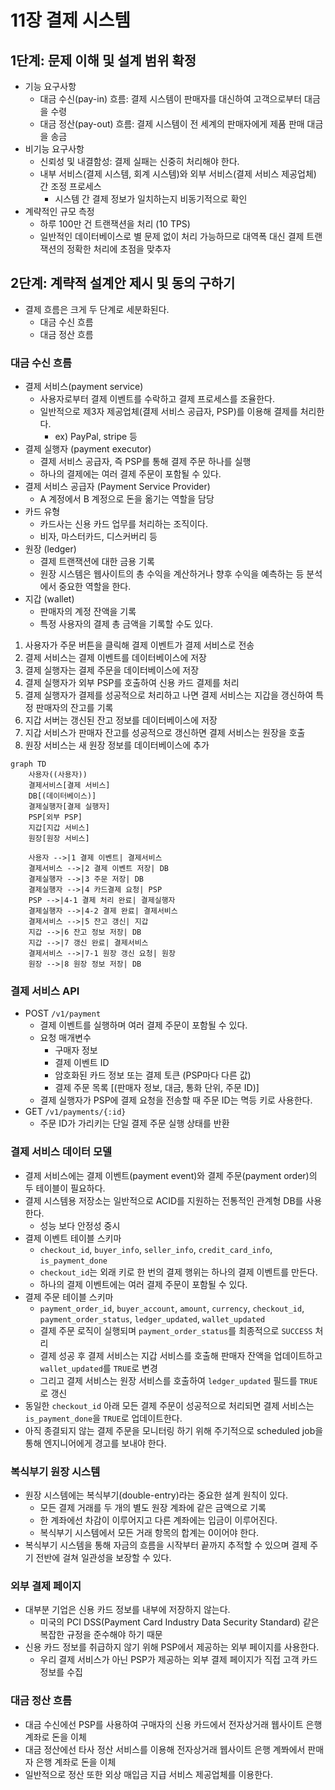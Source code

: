 # 11장 결제 시스템

## 1단계: 문제 이해 및 설계 범위 확정

- 기능 요구사항
    - 대금 수신(pay-in) 흐름: 결제 시스템이 판매자를 대신하여 고객으로부터 대금을 수령
    - 대금 정산(pay-out) 흐름: 결제 시스템이 전 세계의 판매자에게 제품 판매 대금을 송금
- 비기능 요구사항
    - 신뢰성 및 내결함성: 결제 실패는 신중히 처리해야 한다.
    - 내부 서비스(결제 시스템, 회계 시스템)와 외부 서비스(결제 서비스 제공업체) 간 조정 프로세스
        - 시스템 간 결제 정보가 일치하는지 비동기적으로 확인
- 계략적인 규모 측정
    - 하루 100만 건 트랜잭션을 처리 (10 TPS)
    - 일반적인 데이터베이스로 별 문제 없이 처리 가능하므로 대역폭 대신 결제 트랜잭션의 정확한 처리에 초점을 맞추자

## 2단계: 계략적 설계안 제시 및 동의 구하기

- 결제 흐름은 크게 두 단계로 세분화된다.
    - 대금 수신 흐름
    - 대금 정산 흐름

### 대금 수신 흐름

- 결제 서비스(payment service)
    - 사용자로부터 결제 이벤트를 수락하고 결제 프로세스를 조율한다.
    - 일반적으로 제3자 제공업체(결제 서비스 공급자, PSP)를 이용해 결제를 처리한다.
        - ex) PayPal, stripe 등
- 결제 실행자 (payment executor)
    - 결제 서비스 공급자, 즉 PSP를 통해 결제 주문 하나를 실행
    - 하나의 결제에는 여러 결제 주문이 포함될 수 있다.
- 결제 서비스 공급자 (Payment Service Provider)
    - A 계정에서 B 계정으로 돈을 옮기는 역할을 담당
- 카드 유형
    - 카드사는 신용 카드 업무를 처리하는 조직이다.
    - 비자, 마스터카드, 디스커버리 등
- 원장 (ledger)
    - 결제 트랜잭션에 대한 금용 기록
    - 원장 시스템은 웹사이트의 총 수익을 계산하거나 향후 수익을 예측하는 등 분석에서 중요한 역할을 한다.
- 지갑 (wallet)
    - 판매자의 계정 잔액을 기록
    - 특정 사용자의 결제 총 금액을 기록할 수도 있다.

1. 사용자가 주문 버튼을 클릭해 결제 이벤트가 결제 서비스로 전송
2. 결제 서비스는 결제 이벤트를 데이터베이스에 저장
3. 결제 실행자는 결제 주문을 데이터베이스에 저장
4. 결제 실행자가 외부 PSP를 호출하여 신용 카드 결제를 처리
5. 결제 실행자가 결제를 성공적으로 처리하고 나면 결제 서비스는 지갑을 갱신하여 특정 판매자의 잔고를 기록
6. 지갑 서버는 갱신된 잔고 정보를 데이터베이스에 저장
7. 지갑 서비스가 판매자 잔고를 성공적으로 갱신하면 결제 서비스는 원장을 호출
8. 원장 서비스는 새 원장 정보를 데이터베이스에 추가

```mermaid
graph TD
    사용자((사용자))
    결제서비스[결제 서비스]
    DB[(데이터베이스)]
    결제실행자[결제 실행자]
    PSP[외부 PSP]
    지갑[지갑 서비스]
    원장[원장 서비스]
    
    사용자 -->|1 결제 이벤트| 결제서비스
    결제서비스 -->|2 결제 이벤트 저장| DB
    결제실행자 -->|3 주문 저장| DB
    결제실행자 -->|4 카드결제 요청| PSP
    PSP -->|4-1 결제 처리 완료| 결제실행자
    결제실행자 -->|4-2 결제 완료| 결제서비스
    결제서비스 -->|5 잔고 갱신| 지갑
    지갑 -->|6 잔고 정보 저장| DB
    지갑 -->|7 갱신 완료| 결제서비스
    결제서비스 -->|7-1 원장 갱신 요청| 원장
    원장 -->|8 원장 정보 저장| DB

```

### 결제 서비스 API

- POST `/v1/payment`
    - 결제 이벤트를 실행하며 여러 결제 주문이 포함될 수 있다.
    - 요청 매개변수
        - 구매자 정보
        - 결제 이벤트 ID
        - 암호화된 카드 정보 또는 결제 토큰 (PSP마다 다른 값)
        - 결제 주문 목록 [(판매자 정보, 대금, 통화 단위, 주문 ID)]
    - 결제 실행자가 PSP에 결제 요청을 전송할 때 주문 ID는 멱등 키로 사용한다.
- GET `/v1/payments/{:id}`
    - 주문 ID가 가리키는 단일 결제 주문 실행 상태를 반환

### 결제 서비스 데이터 모델

- 결제 서비스에는 결제 이벤트(payment event)와 결제 주문(payment order)의 두 테이블이 필요하다.
- 결제 시스템용 저장소는 일반적으로 ACID를 지원하는 전통적인 관계형 DB를 사용한다.
    - 성능 보다 안정성 중시
- 결제 이벤트 테이블 스키마
    - `checkout_id`, `buyer_info`, `seller_info`, `credit_card_info`, `is_payment_done`
    - `checkout_id`는 외래 키로 한 번의 결제 행위는 하나의 결제 이벤트를 만든다.
    - 하나의 결제 이벤트에는 여러 결제 주문이 포함될 수 있다.
- 결제 주문 테이블 스키마
    - `payment_order_id`, `buyer_account`, `amount`, `currency`, `checkout_id`, `payment_order_status`, `ledger_updated`, `wallet_updated`
    - 결제 주문 로직이 실행되며 `payment_order_status`를 최종적으로 `SUCCESS` 처리
    - 결제 성공 후 결제 서비스는 지갑 서비스를 호출해 판매자 잔액을 업데이트하고 `wallet_updated`를 `TRUE`로 변경
    - 그리고 결제 서비스는 원장 서비스를 호출하여 `ledger_updated` 필드를 `TRUE`로 갱신
- 동일한 `checkout_id` 아래 모든 결제 주문이 성공적으로 처리되면 결제 서비스는 `is_payment_done`을 `TRUE`로 업데이트한다.
- 아직 종결되지 않는 결제 주문을 모니터링 하기 위해 주기적으로 scheduled job을 통해 엔지니어에게 경고를 보내야 한다.

### 복식부기 원장 시스템

- 원장 시스템에는 복식부기(double-entry)라는 중요한 설계 원칙이 있다.
    - 모든 결제 거래를 두 개의 별도 원장 계좌에 같은 금액으로 기록
    - 한 계좌에선 차감이 이루어지고 다른 계좌에는 입금이 이루어진다.
    - 복식부기 시스템에서 모든 거래 항목의 합계는 0이어야 한다.
- 복식부기 시스템을 통해 자금의 흐름을 시작부터 끝까지 추적할 수 있으며 결제 주기 전반에 걸쳐 일관성을 보장할 수 있다.

### 외부 결제 페이지

- 대부분 기업은 신용 카드 정보를 내부에 저장하지 않는다.
    - 미국의 PCI DSS(Payment Card Industry Data Security Standard) 같은 복잡한 규정을 준수해야 하기 때문
- 신용 카드 정보를 취급하지 않기 위해 PSP에서 제공하는 외부 페이지를 사용한다.
    - 우리 결제 서비스가 아닌 PSP가 제공하는 외부 결제 페이지가 직접 고객 카드 정보를 수집

### 대금 정산 흐름

- 대금 수신에선 PSP를 사용하여 구매자의 신용 카드에서 전자상거래 웹사이트 은행 계좌로 돈을 이체
- 대금 정산에선 타사 정산 서비스를 이용해 전자상거래 웹사이트 은행 계쫘에서 판매자 은행 계좌로 돈을 이체
- 일반적으로 정산 또한 외상 매입금 지급 서비스 제공업체를 이용한다.
